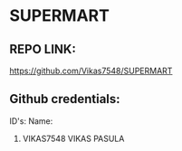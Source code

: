 # SUPERMART


REPO LINK:
---------------------------------------------------------------
https://github.com/Vikas7548/SUPERMART

Github credentials:
---------------------------------------------------------------
   ID's:                    Name:
1. VIKAS7548                VIKAS PASULA
